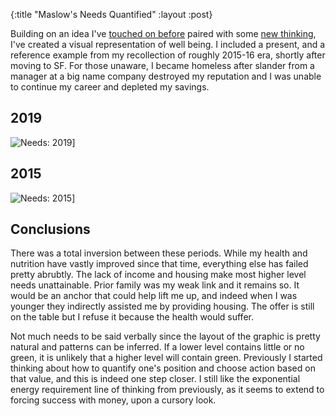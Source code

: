 {:title "Maslow's Needs Quantified"
 :layout :post}

Building on an idea I've [touched on before](/2019-01-14-self-actualization) 
paired with some [new thinking](https://faracrosstherubicon.wordpress.com/2015/09/08/rethinking-maslow-a-postmodern-take-on-human-motivation-theory/), 
I've created a visual representation of well being. I included a present, and
a reference example from my recollection of roughly 2015-16 era, shortly after
moving to SF. For those unaware, I became homeless after slander from a manager at a 
big name company destroyed my reputation and I was unable to continue my career and 
depleted my savings.

## 2019

![Needs: 2019](/img/2019-80-10-maslows-needs-quantified/needs-2019.png)]

## 2015

![Needs: 2015](/img/2019-80-10-maslows-needs-quantified/needs-2015.png)]


## Conclusions

There was a total inversion between these periods. While my health and nutrition have vastly improved since
that time, everything else has failed pretty abrubtly. The lack of income and housing make most higher level 
needs unattainable. Prior family was my weak link and it remains so. It would be an anchor that could help 
lift me up, and indeed when I was younger they indirectly assisted me by providing housing. The offer 
is still on the table but I refuse it because the health would suffer.

Not much needs to be said verbally since the layout of the graphic is pretty natural and patterns can be 
inferred. If a lower level contains little or no green, it is unlikely that a higher level will contain green.
Previously I started thinking about how to quantify one's position and choose action based on that value,
and this is indeed one step closer. I still like the exponential energy requirement line of thinking
from previously, as it seems to extend to forcing success with money, upon a cursory look.